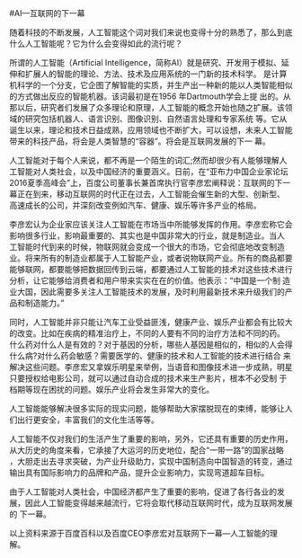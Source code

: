 #AI—互联网的下一幕

随着科技的不断发展，人工智能这个词对我们来说也变得十分的熟悉了，那么到底什么人工智能呢？它为什么会变得如此的流行呢？

所谓的人工智能（Artificial Intelligence，简称AI）就是研究、开发用于模拟、延伸和扩展人的智能的理论、方法、技术及应用系统的一门新的技术科学。
是计算机科学的一个分支，它企图了解智能的实质，并生产出一种新的能以人类智能相似的方式做出反应的智能机器。该词最初是在1956 年Dartmouth学会上提
出的。从那以后，研究者们发展了众多理论和原理，人工智能的概念开始也随之扩展。该领域的研究包括机器人、语言识别、图像识别、自然语言处理和专家系统
等。它从诞生以来，理论和技术日益成熟，应用领域也不断扩大，可以设想，未来人工智能带来的科技产品，将会是人类智慧的“容器”。将会是互联网发展的下一
幕。

人工智能对于每个人来说，都不再是一个陌生的词汇;然而却很少有人能够理解人工智能对人类社会，以及中国经济的重要涵义。日前，在“亚布力中国企业家论坛
2016夏季高峰会”上，百度公司董事长兼首席执行官李彦宏阐释说：互联网的下一幕正在到来，移动互联网的时代正在过去，人工智能会催生新的大型、创新型、
高速成长的公司，并深刻改变例如汽车、健康、娱乐等许多产业的格局。

李彦宏认为企业家应该关注人工智能在市场当中所能够发挥的作用。李彦宏称它会影响很多行业，影响最重要的、其实也是中国非常大的行业，就是制造业。当人
工智能时代到来的时候，物联网就会变成一个很大的市场，它会彻底地改变制造业。将来所有的制造业都属于人工智能产业，或者说物联网产业。所有的商品都要
能够联网，都要能够把数据回传到云端，都要通过人工智能的技术对这些技术进行分析，让它能够给消费者和用户带来实实在在的价值。他表示：“中国是一个制
造业大国，因此需要多关注人工智能技术的发展，及时利用最新技术来升级我们的产品和制造能力。”

同时，人工智能并非只能让汽车工业受益匪浅，健康产业、娱乐产业都会有比较大的改变。比如在疾病的精准治疗上，不同的人要有不同的治疗方法和不同的药。
什么药对什么人是有效的？对于基因的分析，哪些人基因是相似的，相似的人会得什么病?对什么药会敏感？需要医学的、健康的技术和人工智能的技术进行结合
来解决这些问题。李彦宏又拿娱乐明星来举例，当语音和图像技术进一步成熟，明星只要授权给电影公司，就可以通过自动合成的技术来生产影片，根本不必受制
于档期等现在困扰的问题。娱乐产业将会发生非常大的变化。

人工智能能够解决很多实际的现实问题，能够帮助大家摆脱现在的束缚，能够让人们出行更安全，丰富我们的文化生活等等。

人工智能不仅对我们的生活产生了重要的影响，另外，它还具有重要的历史作用，从大历史的角度来看，它承接了大运河的历史地位，配合“一带一路”的国家战略
，大胆走出去寻求突破，为产业升级助力，实现中国制造向中国智造的转变，通过输出具有国际影响力的品牌和产品，提升企业影响力，实现弯道超车目标。

由于人工智能对人类社会，中国经济都产生了重要的影响，促进了各行各业的发展，因此人工智能变得越来越流行，它将会取代移动互联网时代，成为互联网发展的
下一幕。


   以上资料来源于百度百科以及百度CEO李彦宏对互联网下一幕—人工智能的理解。



　 　
